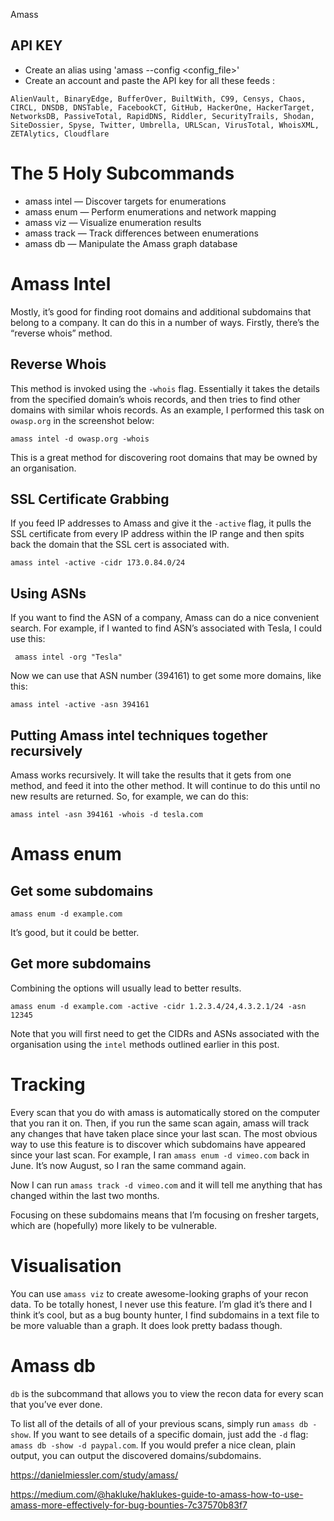 Amass

## API KEY

- Create an alias using 'amass --config <config_file>'
- Create an account and paste the API key for all these feeds : 
```
AlienVault, BinaryEdge, BufferOver, BuiltWith, C99, Censys, Chaos, CIRCL, DNSDB, DNSTable, FacebookCT, GitHub, HackerOne, HackerTarget, NetworksDB, PassiveTotal, RapidDNS, Riddler, SecurityTrails, Shodan, SiteDossier, Spyse, Twitter, Umbrella, URLScan, VirusTotal, WhoisXML, ZETAlytics, Cloudflare
```


# The 5 Holy Subcommands


*   amass intel — Discover targets for enumerations
*   amass enum — Perform enumerations and network mapping
*   amass viz — Visualize enumeration results
*   amass track — Track differences between enumerations
*   amass db — Manipulate the Amass graph database


# Amass Intel

Mostly, it’s good for finding root domains and additional subdomains that belong to a company. It can do this in a number of ways. Firstly, there’s the “reverse whois” method.

## Reverse Whois

This method is invoked using the `-whois` flag. Essentially it takes the details from the specified domain’s whois records, and then tries to find other domains with similar whois records. As an example, I performed this task on `owasp.org` in the screenshot below:

```amass intel -d owasp.org -whois```


This is a great method for discovering root domains that may be owned by an organisation.

## SSL Certificate Grabbing

If you feed IP addresses to Amass and give it the `-active` flag, it pulls the SSL certificate from every IP address within the IP range and then spits back the domain that the SSL cert is associated with. 

```amass intel -active -cidr 173.0.84.0/24```

## Using ASNs

If you want to find the ASN of a company, Amass can do a nice convenient search. For example, if I wanted to find ASN’s associated with Tesla, I could use this:

``` amass intel -org "Tesla"```

Now we can use that ASN number (394161) to get some more domains, like this:

```amass intel -active -asn 394161```

## Putting Amass intel techniques together recursively

Amass works recursively. It will take the results that it gets from one method, and feed it into the other method. It will continue to do this until no new results are returned. So, for example, we can do this:

```
amass intel -asn 394161 -whois -d tesla.com
```

# Amass enum


## Get some subdomains

```
amass enum -d example.com
```

It’s good, but it could be better.

## Get more subdomains

Combining the options will usually lead to better results.

```
amass enum -d example.com -active -cidr 1.2.3.4/24,4.3.2.1/24 -asn 12345
```

Note that you will first need to get the CIDRs and ASNs associated with the organisation using the `intel` methods outlined earlier in this post.

# Tracking

Every scan that you do with amass is automatically stored on the computer that you ran it on. Then, if you run the same scan again, amass will track any changes that have taken place since your last scan. The most obvious way to use this feature is to discover which subdomains have appeared since your last scan. For example, I ran `amass enum -d vimeo.com` back in June. It’s now August, so I ran the same command again.

Now I can run `amass track -d vimeo.com` and it will tell me anything that has changed within the last two months.


Focusing on these subdomains means that I’m focusing on fresher targets, which are (hopefully) more likely to be vulnerable.

# Visualisation

You can use `amass viz` to create awesome-looking graphs of your recon data. To be totally honest, I never use this feature. I’m glad it’s there and I think it’s cool, but as a bug bounty hunter, I find subdomains in a text file to be more valuable than a graph. It does look pretty badass though.

# Amass db

`db` is the subcommand that allows you to view the recon data for every scan that you’ve ever done.

To list all of the details of all of your previous scans, simply run `amass db -show`. If you want to see details of a specific domain, just add the `-d` flag: `amass db -show -d paypal.com`. If you would prefer a nice clean, plain output, you can output the discovered domains/subdomains.


https://danielmiessler.com/study/amass/

https://medium.com/@hakluke/haklukes-guide-to-amass-how-to-use-amass-more-effectively-for-bug-bounties-7c37570b83f7